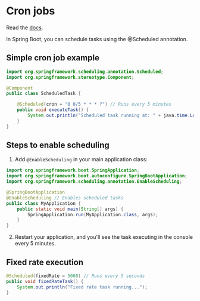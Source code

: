 # Cron jobs

Read the [docs](https://docs.spring.io/spring-boot/reference/features/task-execution-and-scheduling.html).

In Spring Boot, you can schedule tasks using the @Scheduled annotation.

## Simple cron job example

```java
import org.springframework.scheduling.annotation.Scheduled;
import org.springframework.stereotype.Component;

@Component
public class ScheduledTask {

    @Scheduled(cron = "0 0/5 * * * ?") // Runs every 5 minutes
    public void executeTask() {
        System.out.println("Scheduled task running at: " + java.time.LocalDateTime.now());
    }
}
```

## Steps to enable scheduling

1. Add `@EnableScheduling` in your main application class:

```java
import org.springframework.boot.SpringApplication;
import org.springframework.boot.autoconfigure.SpringBootApplication;
import org.springframework.scheduling.annotation.EnableScheduling;

@SpringBootApplication
@EnableScheduling // Enables scheduled tasks
public class MyApplication {
    public static void main(String[] args) {
        SpringApplication.run(MyApplication.class, args);
    }
}
```

2. Restart your application, and you'll see the task executing in the console every 5 minutes.

## Fixed rate execution

```java
@Scheduled(fixedRate = 5000) // Runs every 5 seconds
public void fixedRateTask() {
    System.out.println("Fixed rate task running...");
}
```
